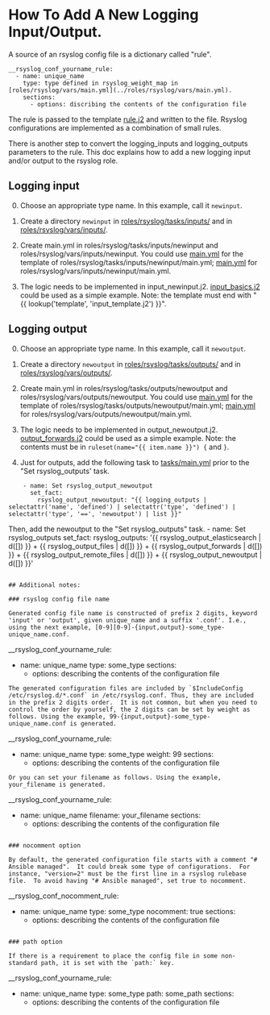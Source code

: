 # How To Add A New Logging Input/Output.

A source of an rsyslog config file is a dictionary called "rule".
```
__rsyslog_conf_yourname_rule:
  - name: unique_name
    type: type defined in rsyslog_weight_map in [roles/rsyslog/vars/main.yml](../roles/rsyslog/vars/main.yml).
    sections:
      - options: discribing the contents of the configuration file
```
The rule is passed to the template [rule.j2](../roles/rsyslog/templates/rules.conf.j2) and written to the file.
Rsyslog configurations are implemented as a combination of small rules.

There is another step to convert the logging_inputs and logging_outputs parameters to the rule. This doc explains how to add a new logging input and/or output to the rsyslog role.

## Logging input

0. Choose an appropriate type name. In this example, call it `newinput`.

1. Create a directory `newinput` in [roles/rsyslog/tasks/inputs/](../roles/rsyslog/tasks/inputs/) and in [roles/rsyslog/vars/inputs/](../roles/rsyslog/vars/inputs/).

2. Create main.yml in roles/rsyslog/tasks/inputs/newinput and roles/rsyslog/vars/inputs/newinput. You could use [main.yml](tasks_inputs_main_template.yml) for the template of roles/rsyslog/tasks/inputs/newinput/main.yml; [main.yml](vars_inputs_main_template.yml) for roles/rsyslog/vars/inputs/newinput/main.yml.

3. The logic needs to be implemented in input_newinput.j2. [input_basics.j2](../roles/rsyslog/templates/input_basics.j2) could be used as a simple example. Note: the template must end with "{{ lookup('template', 'input_template.j2') }}".
   
## Logging output

0. Choose an appropriate type name. In this example, call it `newoutput`.

1. Create a directory `newoutput` in [roles/rsyslog/tasks/outputs/](../roles/rsyslog/tasks/outputs/) and in [roles/rsyslog/vars/outputs/](../roles/rsyslog/vars/outputs/).
   
2. Create main.yml in roles/rsyslog/tasks/outputs/newoutput and roles/rsyslog/vars/outputs/newoutput. You could use [main.yml](tasks_outputs_main_template.yml) for the template of roles/rsyslog/tasks/outputs/newoutput/main.yml; [main.yml](vars_outputs_main_template.yml) for roles/rsyslog/vars/outputs/newoutput/main.yml.

3. The logic needs to be implemented in output_newoutput.j2. [output_forwards.j2](../roles/rsyslog/templates/output_forwards.j2) could be used as a simple example. Note: the contents must be in `ruleset(name="{{ item.name }}") {` and `}`.
   
4. Just for outputs, add the following task to [tasks/main.yml](../tasks/main.yml) prior to the "Set rsyslog_outputs' task.
```
    - name: Set rsyslog_output_newoutput
      set_fact:
        rsyslog_output_newoutput: "{{ logging_outputs | selectattr('name', 'defined') | selectattr('type', 'defined') | selectattr('type', '==', 'newoutput') | list }}"
```
Then, add the newoutput to  the "Set rsyslog_outputs" task.
    - name: Set rsyslog_outputs
      set_fact:
        rsyslog_outputs: '{{ rsyslog_output_elasticsearch | d([]) }} + {{ rsyslog_output_files | d([]) }} + {{ rsyslog_output_forwards | d([]) }} + {{ rsyslog_output_remote_files | d([]) }} + {{ rsyslog_output_newoutput | d([]) }}'
```

## Additional notes:

### rsyslog config file name

Generated config file name is constructed of prefix 2 digits, keyword 'input' or 'output', given unique_name and a suffix '.conf'. I.e., using the next example, [0-9][0-9]-{input,output}-some_type-unique_name.conf.
```
__rsyslog_conf_yourname_rule:
  - name: unique_name
    type: some_type
    sections:
      - options: describing the contents of the configuration file
```
The generated configuration files are included by `$IncludeConfig /etc/rsyslog.d/*.conf` in /etc/rsyslog.conf. Thus, they are included in the prefix 2 digits order.  It is not common, but when you need to control the order by yourself, the 2 digits can be set by weight as follows. Using the example, 99-{input,output}-some_type-unique_name.conf is generated.
```
__rsyslog_conf_yourname_rule:
  - name: unique_name
    type: some_type
    weight: 99
    sections:
      - options: describing the contents of the configuration file
```
Or you can set your filename as follows. Using the example, your_filename is generated.
```
__rsyslog_conf_yourname_rule:
  - name: unique_name
    filename: your_filename
    sections:
      - options: describing the contents of the configuration file
```

### nocomment option

By default, the generated configuration file starts with a comment "# Ansible managed".  It could break some type of configurations.  For instance, "version=2" must be the first line in a rsyslog rulebase file.  To avoid having "# Ansible managed", set true to nocomment.
```
__rsyslog_conf_nocomment_rule:
  - name: unique_name
    type: some_type
    nocomment: true
    sections:
      - options: describing the contents of the configuration file
```

### path option

If there is a requirement to place the config file in some non-standard path, it is set with the `path:` key.
```
__rsyslog_conf_yourname_rule:
  - name: unique_name
    type: some_type
    path: some_path
    sections:
      - options: describing the contents of the configuration file
```
